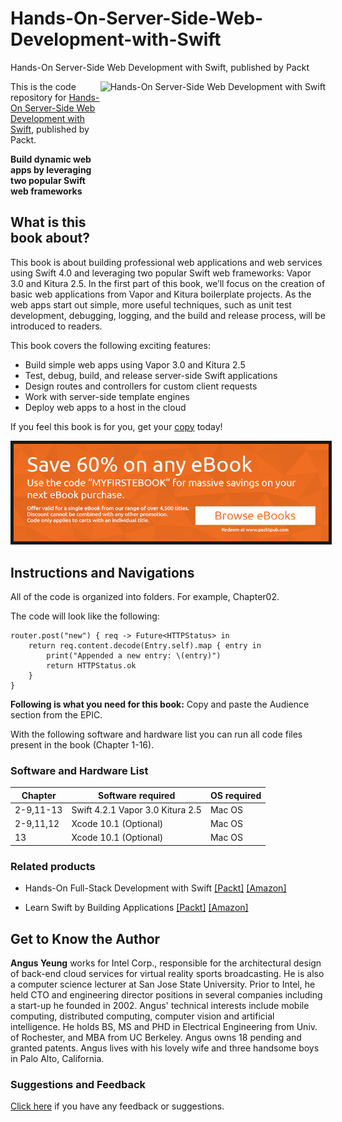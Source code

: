 # Hands-On-Server-Side-Web-Development-with-Swift
Hands-On Server-Side Web Development with Swift, published by Packt

<a href="https://india.packtpub.com/in//web-development/hands-server-side-web-development-swift?utm_source=github&utm_medium=repository&utm_campaign=9781789341171"><img src="Cover Image URL of the Book" alt="Hands-On Server-Side Web Development with Swift" height="256px" align="right"></a>

This is the code repository for [Hands-On Server-Side Web Development with Swift](https://www.packtpub.com/web-development/hands-server-side-web-development-swift?utm_source=github&utm_medium=repository&utm_campaign=9781789341171), published by Packt.

**Build dynamic web apps by leveraging two popular Swift web frameworks**

## What is this book about?
This book is about building professional web applications and web services using Swift 4.0 and leveraging two popular Swift web frameworks: Vapor 3.0 and Kitura 2.5. In the first part of this book, we’ll focus on the creation of basic web applications from Vapor and Kitura boilerplate projects. As the web apps start out simple, more useful techniques, such as unit test development, debugging, logging, and the build and release process, will be introduced to readers.

This book covers the following exciting features:
* Build simple web apps using Vapor 3.0 and Kitura 2.5
* Test, debug, build, and release server-side Swift applications
* Design routes and controllers for custom client requests
* Work with server-side template engines
* Deploy web apps to a host in the cloud

If you feel this book is for you, get your [copy](https://www.amazon.com/dp/1789341175) today!

<a href="https://www.packtpub.com/?utm_source=github&utm_medium=banner&utm_campaign=GitHubBanner"><img src="https://raw.githubusercontent.com/PacktPublishing/GitHub/master/GitHub.png" 
alt="https://www.packtpub.com/" border="5" /></a>


## Instructions and Navigations
All of the code is organized into folders. For example, Chapter02.

The code will look like the following:
```
router.post("new") { req -> Future<HTTPStatus> in
    return req.content.decode(Entry.self).map { entry in
        print("Appended a new entry: \(entry)")
        return HTTPStatus.ok
    }
}
```

**Following is what you need for this book:**
Copy and paste the Audience section from the EPIC.

With the following software and hardware list you can run all code files present in the book (Chapter 1-16).

### Software and Hardware List

| Chapter  | Software required                   | OS required                        |
| -------- | ------------------------------------| -----------------------------------|
| 2-9,11-13| Swift 4.2.1 Vapor 3.0 Kitura 2.5    | Mac OS                             |
| 2-9,11,12| Xcode 10.1 (Optional)               | Mac OS                             |
| 13       | Xcode 10.1 (Optional)               | Mac OS                             |


### Related products <Other books you may enjoy>
* Hands-On Full-Stack Development with Swift [[Packt]](https://www.packtpub.com/web-development/hands-full-stack-development-swift?utm_source=github&utm_medium=repository&utm_campaign=9781788625241) [[Amazon]](https://www.amazon.com/dp/1788625242)

* Learn Swift by Building Applications [[Packt]](https://www.packtpub.com/application-development/learn-swift-building-applications?utm_source=github&utm_medium=repository&utm_campaign=9781786463920) [[Amazon]](https://www.amazon.com/dp/178646392X)

## Get to Know the Author
**Angus Yeung**
works for Intel Corp., responsible for the architectural design of back-end cloud services for virtual reality sports broadcasting. He is also a computer science lecturer at San Jose State University. Prior to Intel, he held CTO and engineering director positions in several companies including a start-up he founded in 2002.
Angus' technical interests include mobile computing, distributed computing, computer vision and artificial intelligence. He holds BS, MS and PHD in Electrical Engineering from Univ. of Rochester, and MBA from UC Berkeley. Angus owns 18 pending and granted patents. Angus lives with his lovely wife and three handsome boys in Palo Alto, California.


### Suggestions and Feedback
[Click here](https://docs.google.com/forms/d/e/1FAIpQLSdy7dATC6QmEL81FIUuymZ0Wy9vH1jHkvpY57OiMeKGqib_Ow/viewform) if you have any feedback or suggestions.
